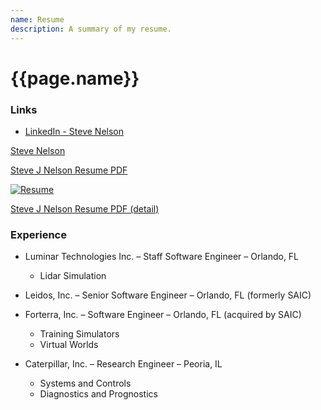 ```yaml
---
name: Resume
description: A summary of my resume.
---
```

<h1>{{page.name}}</h1>

<script src="https://platform.linkedin.com/badges/js/profile.js" async defer type="text/javascript"></script>

<h3>Links</h3>

- [LinkedIn - Steve Nelson ](https://www.linkedin.com/in/steve-john-nelson/)

<div class="badge-base LI-profile-badge" data-locale="en_US" data-size="large" data-theme="dark" data-type="HORIZONTAL" data-vanity="steve-john-nelson" data-version="v1"><a class="badge-base__link LI-simple-link" href="https://www.linkedin.com/in/steve-john-nelson?trk=profile-badge">Steve Nelson</a></div>
              

[Steve J Nelson Resume PDF]({{site.jobs_url}}/Steve_J_Nelson_Resume_2024-09-11.pdf)

[![Resume]({{site.jobs_url}}/Steve_J_Nelson_Resume_2024-09-11.png)]({{site.jobs_url}}/Steve_J_Nelson_Resume_2024-09-11.pdf)

[Steve J Nelson Resume PDF (detail)]({{site.jobs_url}}/Steve_J_Nelson_Resume_Detail_2024-09-17.pdf)


<h3>Experience</h3>

- Luminar Technologies Inc. – Staff Software Engineer – Orlando, FL
  -	Lidar Simulation

- Leidos, Inc. – Senior Software Engineer – Orlando, FL (formerly SAIC)
- Forterra, Inc. – Software Engineer – Orlando, FL (acquired by SAIC)
  -	Training Simulators
  -	Virtual Worlds

- Caterpillar, Inc. – Research Engineer – Peoria, IL
  - Systems and Controls
  - Diagnostics and Prognostics
